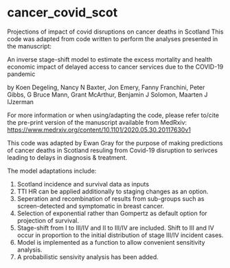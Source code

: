 # cancer_covid_scot
Projections of impact of covid disruptions on cancer deaths in Scotland
This code was adapted from code written to perform the analyses presented in the manuscript:

An inverse stage-shift model to estimate the excess mortality and health 
economic impact of delayed access to cancer services due to the COVID-19 pandemic

by Koen Degeling, Nancy N Baxter, Jon Emery, Fanny Franchini, Peter Gibbs,
G Bruce Mann, Grant McArthur, Benjamin J Solomon, Maarten J IJzerman

For more information or when using/adapting the code, please refer to/cite the
pre-print version of the manuscript available from MedRxiv:
https://www.medrxiv.org/content/10.1101/2020.05.30.20117630v1

This code was adapted by Ewan Gray for the purpose of making predictions of cancer deaths in Scotland
resuling from Covid-19 disruption to serivces leading to delays in diagnosis & treatment.

The model adaptations include:
1. Scotland incidence and survival data as inputs
2. TTI HR can be applied additionally to staging changes as an option.
3. Seperation and recombination of results from sub-groups such as screen-detected and symptomatic in breast cancer.
4. Selection of exponential rather than Gompertz as default option for projection of survival.
5. Stage-shift from I to III/IV and II to III/IV are included. Shift to III and IV occur in proportion to the initial distribution
of stage III/IV incident cases.
6. Model is implemented as a function to allow convenient sensitivity analysis. 
7. A probabilistic sensivity analysis has been added.
